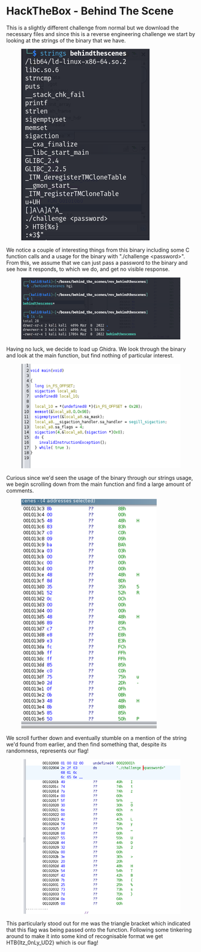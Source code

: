 # HackTheBox - Behind The Scene

This is a slightly different challenge from normal but we download the necessary files and since this is a reverse engineering challenge we start by looking at the strings of the binary that we have.

<figure><img src=".gitbook/assets/fhOZWRtAog.png" alt=""><figcaption></figcaption></figure>

We notice a couple of interesting things from this binary including some C function calls and a usage for the binary with "./challenge \<password>". From this, we assume that we can just pass a password to the binary and see how it responds, to which we do, and get no visible response.

<figure><img src=".gitbook/assets/kOuZdp7N8z.png" alt=""><figcaption></figcaption></figure>

Having no luck, we decide to load up Ghidra. We look through the binary and look at the main function, but find nothing of particular interest.

<figure><img src=".gitbook/assets/tTm4IDLMbJ.png" alt=""><figcaption></figcaption></figure>

Curious since we'd seen the usage of the binary through our strings usage, we begin scrolling down from the main function and find a large amount of comments.

<figure><img src=".gitbook/assets/IHZSCNZuFG.png" alt=""><figcaption></figcaption></figure>

We scroll further down and eventually stumble on a mention of the string we'd found from earlier, and then find something that, despite its randomness, represents our flag!

<figure><img src=".gitbook/assets/WbEEJIYkf6.png" alt=""><figcaption></figcaption></figure>

This particularly stood out for me was the triangle bracket which indicated that this flag was being passed onto the function. Following some tinkering around to make it into some kind of recognisable format we get HTB{Itz\_0nLy\_UD2} which is our flag!
